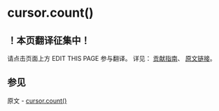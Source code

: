 # cursor.count()

## ！本页翻译征集中！

请点击页面上方 EDIT THIS PAGE 参与翻译。
详见：
[贡献指南]( https://github.com/JinMuInfo/MongoDB-Manual-zh/blob/master/CONTRIBUTING.md )、
[原文链接](  https://docs.mongodb.com/manual/reference/method/cursor.count/  )。

## 参见

原文 - [cursor.count()]( https://docs.mongodb.com/manual/reference/method/cursor.count/ )

